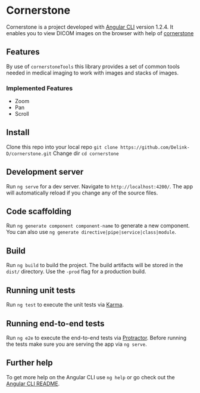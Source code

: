# Cornerstone

Cornerstone is a project developed with [Angular CLI](https://github.com/angular/angular-cli) version 1.2.4.
It enables you to view DICOM images on the browser with help of [cornerstone](https://github.com/cornerstonejs/cornerstone)

## Features

By use of `cornerstoneTools` this library provides a set of common tools needed in medical imaging to work with images and stacks of images.

### Implemented Features

* Zoom
* Pan
* Scroll

## Install

Clone this repo into your local repo `git clone https://github.com/Delink-D/cornerstone.git`
Change dir `cd cornerstone`

## Development server

Run `ng serve` for a dev server. Navigate to `http://localhost:4200/`. The app will automatically reload if you change any of the source files.

## Code scaffolding

Run `ng generate component component-name` to generate a new component. You can also use `ng generate directive|pipe|service|class|module`.

## Build

Run `ng build` to build the project. The build artifacts will be stored in the `dist/` directory. Use the `-prod` flag for a production build.

## Running unit tests

Run `ng test` to execute the unit tests via [Karma](https://karma-runner.github.io).

## Running end-to-end tests

Run `ng e2e` to execute the end-to-end tests via [Protractor](http://www.protractortest.org/).
Before running the tests make sure you are serving the app via `ng serve`.

## Further help

To get more help on the Angular CLI use `ng help` or go check out the [Angular CLI README](https://github.com/angular/angular-cli/blob/master/README.md).
